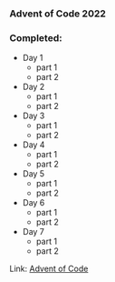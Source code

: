 ### Advent of Code 2022

### Completed:

+ Day 1
    - part 1
    - part 2
+ Day 2
    - part 1
    - part 2
+ Day 3
    - part 1
    - part 2
+ Day 4
    - part 1
    - part 2
+ Day 5
    - part 1
    - part 2
+ Day 6
    - part 1
    - part 2
+ Day 7
    - part 1
    - part 2

Link: [Advent of Code](https://adventofcode.com/2022/)